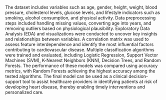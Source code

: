 The dataset includes variables such as age, gender, height, weight, blood pressure, cholesterol levels, glucose levels, and lifestyle indicators such as smoking, alcohol consumption, and physical activity. Data preprocessing steps included handling missing values, converting age into years, and removing outliers based on physiological plausibility.
Exploratory Data Analysis (EDA) and visualizations were conducted to uncover key insights and relationships between variables. A correlation matrix was used to assess feature interdependence and identify the most influential factors contributing to cardiovascular disease.
Multiple classification algorithms were trained and evaluated, including Logistic Regression, Support Vector Machines (SVM), K-Nearest Neighbors (KNN), Decision Trees, and Random Forests. The performance of these models was compared using accuracy metrics, with Random Forests achieving the highest accuracy among the tested algorithms.
The final model can be used as a clinical decision-support tool to assist healthcare providers in identifying patients at risk of developing heart disease, thereby enabling timely interventions and personalized care.
